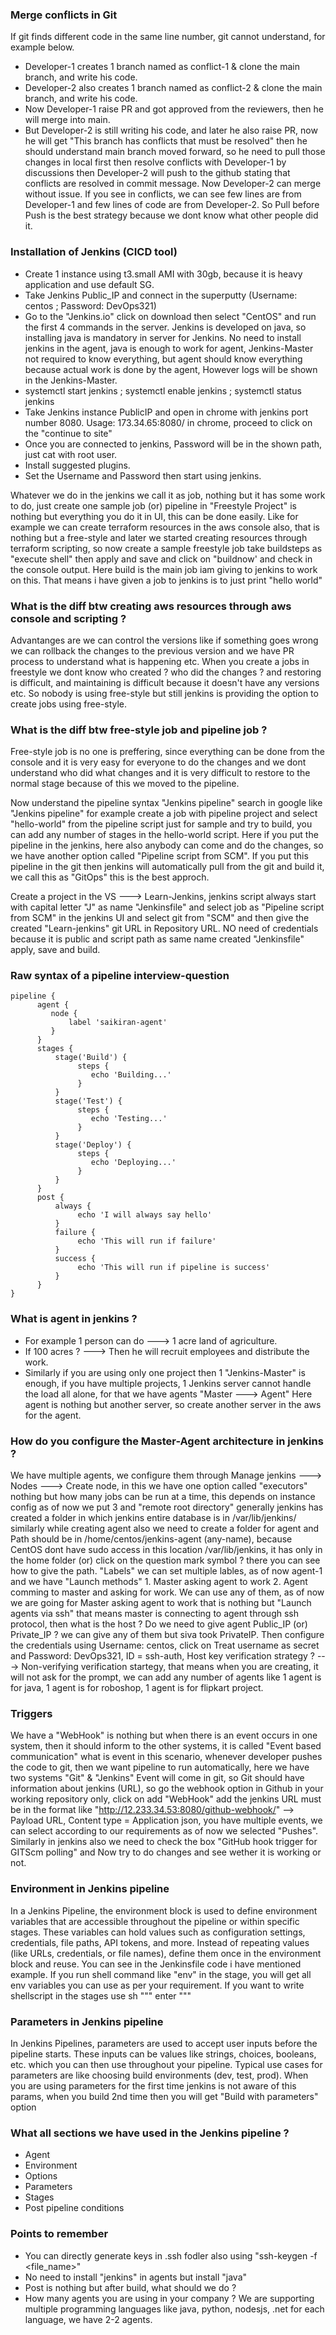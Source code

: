 ### Merge conflicts in Git
If git finds different code in the same line number, git cannot understand, for example below.
- Developer-1 creates 1 branch named as conflict-1 & clone the main branch, and write his code.
- Developer-2 also creates 1 branch named as conflict-2 & clone the main branch, and write his code.
- Now Developer-1 raise PR and got approved from the reviewers, then he will merge into main.
- But Developer-2 is still writing his code, and later he also raise PR, now he will get "This branch has
  conflicts that must be resolved" then he should understand main branch moved forward, so he need to pull
  those changes in local first then resolve conflicts with Developer-1 by discussions then Developer-2 will
  push to the github stating that conflicts are resolved in commit message. Now Developer-2 can merge without
  issue. If you see in conflicts, we can see few lines are from Developer-1 and few lines of code are from
  Developer-2. So Pull before Push is the best strategy because we dont know what other people did it.

### Installation of Jenkins (CICD tool)
- Create 1 instance using t3.small AMI with 30gb, because it is heavy application and use default SG.
- Take Jenkins Public_IP and connect in the superputty (Username: centos ; Password: DevOps321)
- Go to the "Jenkins.io" click on download then select "CentOS" and run the first 4 commands in the server.
  Jenkins is developed on java, so installing java is mandatory in server for Jenkins. No need to install
  jenkins in the agent, java is enough to work for agent, Jenkins-Master not required to know everything,
  but agent should know everything because actual work is done by the agent, However logs will be shown in
  the Jenkins-Master.
- systemctl start jenkins ; systemctl enable jenkins ; systemctl status jenkins
- Take Jenkins instance PublicIP and open in chrome with jenkins port number 8080. Usage: 173.34.65:8080/ in
  chrome, proceed to click on the "continue to site"
- Once you are connected to jenkins, Password will be in the shown path, just cat with root user.
- Install suggested plugins.
- Set the Username and Password then start using jenkins.

Whatever we do in the jenkins we call it as job, nothing but it has some work to do, just create one sample job (or) pipeline in "Freestyle Project" is nothing but everything you do it in UI, this can be done easily. Like for example we can create terraform resources in the aws console also, that is nothing but a free-style and later we started creating resources through terraform scripting, so now create a sample freestyle job take buildsteps as "execute shell" then apply and save and click on "buildnow' and check in the console output. Here build is the main job iam giving to jenkins to work on this. That means i have given a job to jenkins is to just print "hello world" 

### What is the diff btw creating aws resources through aws console and scripting ?
Advantanges are we can control the versions like if something goes wrong we can rollback the changes to the previous version and we have PR process to understand what is happening etc. When you create a jobs in freestyle we dont know who created ? who did the changes ? and restoring is difficult, and maintaining is difficult because it doesn't have any versions etc. So nobody is using free-style but still jenkins is providing the option to create jobs using free-style. 

### What is the diff btw free-style job and pipeline job ?
Free-style job is no one is preffering, since everything can be done from the console and it is very easy for everyone to do the changes and we dont understand who did what changes and it is very difficult to restore to the normal stage because of this we moved to the pipeline.

Now understand the pipeline syntax "Jenkins pipeline" search in google like "Jenkins pipeline" for example create a job with pipeline project and select "hello-world" from the pipeline script just for sample and try to build, you can add any number of stages in the hello-world script. Here if you put the pipeline in the jenkins, here also anybody can come and do the changes, so we have another option called "Pipeline script from SCM". If you put this pipeline in the git then jenkins will automatically pull from the git and build it, we call this as "GitOps" this is the best approch.

Create a project in the VS ---> Learn-Jenkins, jenkins script always start with capital letter "J" as name "Jenkinsfile" and select job as "Pipeline script from SCM" in the jenkins UI and select git from "SCM" and then give the created "Learn-jenkins" git URL in Repository URL. NO need of credentials because it is public and script path as same name created "Jenkinsfile" apply, save and build.  

### Raw syntax of a pipeline interview-question
    pipeline {
          agent {
             node {
                 label 'saikiran-agent'
             }
          }
          stages {
              stage('Build') {
                   steps {
                      echo 'Building...'
                   }
              }
              stage('Test') {
                   steps {
                      echo 'Testing...'
                   }
              }
              stage('Deploy') {
                   steps {
                      echo 'Deploying...'
                   }
              }
          }
          post {
              always {
                   echo 'I will always say hello'
              }
              failure {
                   echo 'This will run if failure'
              }
              success {
                   echo 'This will run if pipeline is success'
              }
          }
    }

### What is agent in jenkins ?
- For example 1 person can do ---> 1 acre land of agriculture.
- If 100 acres ? ---> Then he will recruit employees and distribute the work.
- Similarly if you are using only one project then 1 "Jenkins-Master" is enough, if you have multiple
  projects, 1 Jenkins server cannot handle the load all alone, for that we have agents "Master ---> Agent"
  Here agent is nothing but another server, so create another server in the aws for the agent.

### How do you configure the Master-Agent architecture in jenkins ?
We have multiple agents, we configure them through Manage jenkins ---> Nodes ---> Create node, in this we have one option called "executors" nothing but how many jobs can be run at a time, this depends on instance config as of now we put 3 and "remote root directory" generally jenkins has created a folder in which jenkins entire database is in /var/lib/jenkins/ similarly while creating agent also we need to create a folder for agent and Path should be in /home/centos/jenkins-agent (any-name), because CentOS dont have sudo access in this location /var/lib/jenkins, it has only in the home folder (or) click on the question mark symbol ? there you can see how to give the path. "Labels" we can set multiple lables, as of now agent-1 and we have "Launch methods" 1. Master asking agent to work 2. Agent comming to master and asking for work. We can use any of them, as of now we are going for Master asking agent to work that is nothing but "Launch agents via ssh" that means master is connecting to agent through ssh protocol, then what is the host ? Do we need to give agent Public_IP (or)  Private_IP ? we can give any of them but siva took PrivateIP. Then configure the credentials using Username: centos, click on Treat username as secret and Password: DevOps321, ID = ssh-auth, Host key verification strategy ? ---> Non-verifying verification startegy, that means when you are creating, it will not ask for the prompt, we can add any number of agents like 1 agent is for java, 1 agent is for roboshop, 1 agent is for flipkart project.

### Triggers
We have a "WebHook" is nothing but when there is an event occurs in one system, then it should inform to the other systems, it is called "Event based communication" what is event in this scenario, whenever developer pushes the code to git, then we want pipeline to run automatically, here we have two systems "Git" & "Jenkins" Event will come in git, so Git should have information about jenkins (URL), so go the webhook option in Github in your working repository only, click on add "WebHook" add the jenkins URL must be in the format like "http://12.233.34.53:8080/github-webhook/" --> Payload URL, Content type = Application json, you have multiple events, we can select according to our requirements as of now we selected "Pushes". Similarly in jenkins also we need to check the box "GitHub hook trigger for GITScm polling" and Now try to do changes and see wether it is working or not.

### Environment in Jenkins pipeline
In a Jenkins Pipeline, the environment block is used to define environment variables that are accessible throughout the pipeline or within specific stages. These variables can hold values such as configuration settings, credentials, file paths, API tokens, and more. Instead of repeating values (like URLs, credentials, or file names), define them once in the environment block and reuse. You can see in the Jenkinsfile code i have mentioned example. If you run shell command like "env" in the stage, you will get all env variables you can use as per your requirement. If you want to write shellscript in the stages use sh """ enter """

### Parameters in Jenkins pipeline 
In Jenkins Pipelines, parameters are used to accept user inputs before the pipeline starts. These inputs can be values like strings, choices, booleans, etc. which you can then use throughout your pipeline. Typical use cases for parameters are like choosing build environments (dev, test, prod). When you are using parameters for the first time jenkins is not aware of this params, when you build 2nd time then you will get "Build with parameters" option

### What all sections we have used in the Jenkins pipeline ?
- Agent
- Environment
- Options
- Parameters
- Stages
- Post pipeline conditions

### Points to remember
- You can directly generate keys in .ssh fodler also using "ssh-keygen -f <file_name>"
- No need to install "jenkins" in agents but install "java"
- Post is nothing but after build, what should we do ?
- How many agents you are using in your company ? We are supporting multiple programming languages like java,
  python, nodesjs, .net for each language, we have 2-2 agents.
